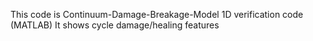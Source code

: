 This code is Continuum-Damage-Breakage-Model 1D verification code (MATLAB)
It shows cycle damage/healing features
